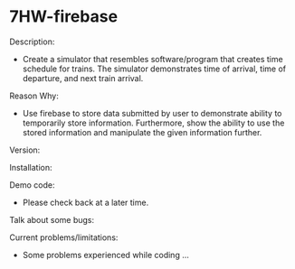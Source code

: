 # 7HW-firebase
Description: 
* Create a simulator that resembles software/program that creates time schedule for trains.  The simulator demonstrates time of arrival, time of departure, and next train arrival.  

Reason Why:
* Use firebase to store data submitted by user to demonstrate ability to temporarily store information.  Furthermore, show the ability to use the stored information and manipulate the given information further. 

Version: 

Installation:

Demo code: 
* Please check back at a later time. 

Talk about some bugs:

Current problems/limitations: 
* Some problems experienced while coding ... 